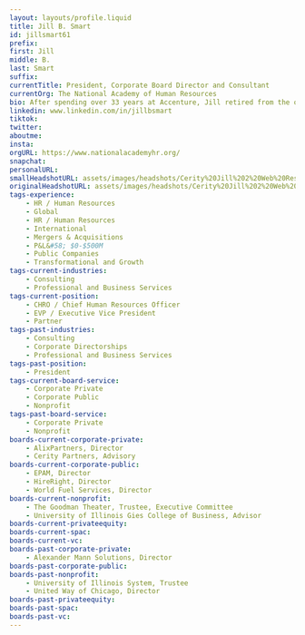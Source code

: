 ```yaml
---
layout: layouts/profile.liquid
title: Jill B. Smart
id: jillsmart61
prefix: 
first: Jill
middle: B.
last: Smart
suffix: 
currentTitle: President, Corporate Board Director and Consultant
currentOrg: The National Academy of Human Resources
bio: After spending over 33 years at Accenture, Jill retired from the organization and is currently the President of the National Academy of Human Resources (NAHR), the founder and CEO of JBSmart Consulting, LLC. a Director at World Fuel Services, EPAM Systems, AlixPartners, and HireRight, and a member of the Cerity Partners Advisory Board<br /><br />The National Academy of Human Resources is the organization where individuals and institutions of distinction in human resources are recognized for professional achievement by election as a "Fellow of the NAHR". In addition, the NAHR furthers the HR profession through various initiatives including educational programs, research initiatives and scholarships.<br /><br />JBSmart Consulting LLC is focused on consulting and coaching Chief Human Resources Officers and other business leaders on a variety of subject matter areas related to organizational talent and all human resources functions such as organizational design, talent development, leadership development, and HR transformation. <br /><br />Headquartered in Miami, Florida, World Fuel Services (NYSE&#58; INT) is a global energy management company involved in providing energy procurement advisory services, supply fulfillment and transaction and payment management solutions to commercial and industrial customers, principally in the aviation, marine and land transportation industries. World Fuel Services sells fuel and delivers services to its clients at more than 8,000 locations in more than 200 countries and territories worldwide. Jill joined this board in 2021 and sits on the Compensation and Governance Committees.<br /><br />Based in Philadelphia, EPAM Systems, Inc. (NYSE&#58; EPAM), a leading global product development and platform engineering services company, is focused on delivering results through best-in-class software engineering, combined with innovative strategy, consulting and design capabilities. With 25 years of experience in the information technology industry, EPAM’s 28,000 people serve their customers in over 25 countries across North America, Europe, Asia and Australia. Jill joined this board in 2016 and Chairs the Compensation Committee.<br /><br />AlixPartners is a results-driven global management consulting firm that specializes in helping businesses successfully address their most complex and critical challenges. Clients include companies, corporate boards, law firms, investment banks, private equity firms and others. Founded in 1981, AlixPartners is headquartered in New York, and has offices in more than 20 cities around the world. Jill is a representative of strategic investment partner La Caisse de dépôt et placement du Québec (“CDPQ”), which handles the Canadian province’s $308 billion in pension plan and insurance program investments. Jill joined this board in 2018.<br /><br />HireRight (NYSE&#58; HRT)is the market-leading provider of on-demand employment background checks and screening. With clients in over 200 countries and territories, nearly fifty percent of the Fortune 100 use HireRight’s services. Based in Irvine, California HireRight has offices around the globe. Jill joined this board in 2018 and sits on the Audit and Compensation Committees.<br /><br />Based in New York, Cerity Partners is an SEC-registered investment advisor offering independent, comprehensive financial advice to individuals and their families, businesses and their employees, and non-profit organizations. Cerity Partners has been recognized by The Financial Times, Forbes, Worth, Investment News, and Private Asset Management as one of the leading and/or fastest growing independent wealth managers in the United States. Jill joined this board in 2018.<br /><br />Jill retired from Accenture in 2014. At the time of her retirement, she had been Accenture's Chief Human Resources Officer for 10 years, with overall responsibility for the full employee lifecycle of all Accenture people globally, including resource planning, recruitment, on-boarding, training and development, staffing and deployment, performance management, engagement and retention, succession planning and transitions. She was also a member of Accenture's Global Management Committee.<br /><br />Under Jill’s leadership, Accenture’s global headcount grew from 100,000 to 289,000, with offices and operations in more than 200 cities in 56 countries. Jill delivered for Accenture during periods of explosive growth, often hiring more than 5,000 people per month, and also successfully navigated a major economic contraction. In addition, Jill oversaw a comprehensive shift in Accenture’s talent strategy to focus on emerging markets.<br /><br />To better support Accenture’s dramatic growth and evolution, Jill transformed the HR function—improving HR’s agility at changing with the business, boosting the efficiency of HR’s processes, and enhancing the career experience of HR practitioners—while also reducing cost.<br /><br />Before being appointed chief human resources officer in September 2004, Jill was Managing Director of HR delivery, which entailed overall responsibility for human resources operations and people development. From 2000 until 2003, she was head of the company's People Enablement business practice, which included training and knowledge management.<br /><br />Prior to assuming HR management roles, Jill spent most of her career at Accenture leading business integration consulting work for clients in the financial services, federal and state government, transportation and health services industries. Her client experience focused primarily on integrating strategy, technology business processes, functional applications and human performance components to lead clients through major change initiatives.<br /><br />From 2017 through 2019, Jill was an Advisory Board member of JB Training Solutions, a Chicago-based learning and development company that develops employees throughout their entire life cycle - from entering the workforce all the way to succeeding as an executive, through training programs that build stronger leaders, powerful communicators, and exceptional employees in a multigenerational workforce.<br /><br />From 2015 until its sale in 2018 Jill was on the board of Alexander Mann Solutions (AMS). Based in London, AMS helps companies and individuals fulfill their potential through talent acquisition and management, providing solutions across the entire talent life cycle—from strategic workforce planning and employer branding, to assessment and selection, to on-boarding and employee engagement.<br /><br />Jill is a Fellow and Director of the National Academy of Human Resources, a Fellow of the Human Resources Policy Institute (HRPI), a member of the Peer Roundtable for CHROs (PRT), a member of the G100 Talent Consortium Advisory Board, and has been a Director of the HR Policy Association (HRPA). Jill has been an active member of HR50 and the RBL Institute. <br /><br />Jill is and has been very involved at the University of Illinois. She held a six-year gubernatorial appointment on the Board of Trustees of the University of Illinois system from 2015 until 2020, is on the board and has been a Director and Officer of the Alumni Association, is on the Gies College of Business Dean’s Business Council (and has served as the Council’s Chair) and serves on the board of the University’s Chicago Athletic Association Board. She has served as an adjunct faculty member and has been on the Advisory Council of Illinois Business Consulting (IBC). <br /><br />Jill is also a guest faculty member of the University of Michigan Ross School of Business Global Human Resources Executive Program and several Historically Black Colleges and Universities (HBCUs).<br /><br />Jill is a Trustee of Chicago's Goodman Theatre, and is active in The Chicago Network. She has also been on the Board of Fenwick High School.<br /><br />Jill received an MBA from the University of Chicago and a bachelor's degree in business administration from the University of Illinois.
linkedin: www.linkedin.com/in/jillbsmart
tiktok: 
twitter: 
aboutme: 
insta: 
orgURL: https://www.nationalacademyhr.org/
snapchat: 
personalURL: 
smallHeadshotURL: assets/images/headshots/Cerity%20Jill%202%20Web%20Resolution_converted_scaled.avif
originalHeadshotURL: assets/images/headshots/Cerity%20Jill%202%20Web%20Resolution_converted_scaled.avif
tags-experience: 
    - HR / Human Resources
    - Global
    - HR / Human Resources
    - International
    - Mergers & Acquisitions
    - P&L&#58; $0-$500M
    - Public Companies
    - Transformational and Growth
tags-current-industries: 
    - Consulting
    - Professional and Business Services
tags-current-position: 
    - CHRO / Chief Human Resources Officer
    - EVP / Executive Vice President
    - Partner
tags-past-industries: 
    - Consulting
    - Corporate Directorships
    - Professional and Business Services
tags-past-position: 
    - President
tags-current-board-service: 
    - Corporate Private
    - Corporate Public
    - Nonprofit
tags-past-board-service: 
    - Corporate Private
    - Nonprofit
boards-current-corporate-private: 
    - AlixPartners, Director
    - Cerity Partners, Advisory
boards-current-corporate-public: 
    - EPAM, Director
    - HireRight, Director
    - World Fuel Services, Director
boards-current-nonprofit: 
    - The Goodman Theater, Trustee, Executive Committee
    - University of Illinois Gies College of Business, Advisor
boards-current-privateequity: 
boards-current-spac: 
boards-current-vc: 
boards-past-corporate-private: 
    - Alexander Mann Solutions, Director
boards-past-corporate-public: 
boards-past-nonprofit: 
    - University of Illinois System, Trustee
    - United Way of Chicago, Director
boards-past-privateequity: 
boards-past-spac: 
boards-past-vc: 
---
```

